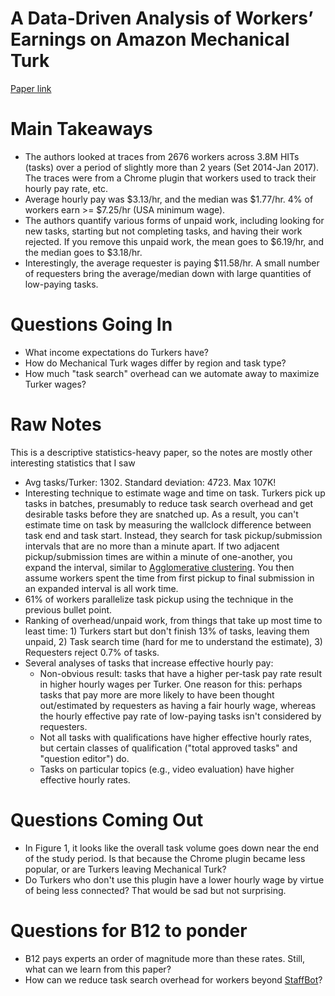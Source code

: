 # A Data-Driven Analysis of Workers’ Earnings on Amazon Mechanical Turk
[Paper link](https://www.cs.cmu.edu/~jbigham/pubs/pdfs/2018/crowd-earnings.pdf)

# Main Takeaways
* The authors looked at traces from 2676 workers across 3.8M HITs (tasks) over a period of slightly more than 2 years (Set 2014-Jan 2017). The traces were from a Chrome plugin that workers used to track their hourly pay rate, etc.
* Average hourly pay was $3.13/hr, and the median was $1.77/hr. 4% of workers earn >= $7.25/hr (USA minimum wage).
* The authors quantify various forms of unpaid work, including looking for new tasks, starting but not completing tasks, and having their work rejected. If you remove this unpaid work, the mean goes to $6.19/hr, and the median goes to $3.18/hr.
* Interestingly, the average requester is paying $11.58/hr. A small number of requesters bring the average/median down with large quantities of low-paying tasks.

# Questions Going In
* What income expectations do Turkers have?
* How do Mechanical Turk wages differ by region and task type?
* How much "task search" overhead can we automate away to maximize Turker wages?

# Raw Notes
This is a descriptive statistics-heavy paper, so the notes are mostly other interesting statistics that I saw
* Avg tasks/Turker: 1302. Standard deviation: 4723. Max 107K!
* Interesting technique to estimate wage and time on task. Turkers pick up tasks in batches, presumably to reduce task search overhead and get desirable tasks before they are snatched up. As a result, you can't estimate time on task by measuring the wallclock difference between task end and task start. Instead, they search for task pickup/submission intervals that are no more than a minute apart. If two adjacent pickup/submission times are within a minute of one-another, you expand the interval, similar to [Agglomerative clustering](https://en.wikipedia.org/wiki/Hierarchical_clustering). You then assume workers spent the time from first pickup to final submission in an expanded interval is all work time.
* 61% of workers parallelize task pickup using the technique in the previous bullet point.
* Ranking of overhead/unpaid work, from things that take up most time to least time: 1) Turkers start but don't finish 13% of tasks, leaving them unpaid, 2) Task search time (hard for me to understand the estimate), 3) Requesters reject 0.7% of tasks.
* Several analyses of tasks that increase effective hourly pay:
  * Non-obvious result: tasks that have a higher per-task pay rate result in higher hourly wages per Turker. One reason for this: perhaps tasks that pay more are more likely to have been thought out/estimated by requesters as having a fair hourly wage, whereas the hourly effective pay rate of low-paying tasks isn't considered by requesters.
  * Not all tasks with qualifications have higher effective hourly rates, but certain classes of qualification ("total approved tasks" and "question editor") do.
  * Tasks on particular topics (e.g., video evaluation) have higher effective hourly rates.

# Questions Coming Out
* In Figure 1, it looks like the overall task volume goes down near the end of the study period. Is that because the Chrome plugin became less popular, or are Turkers leaving Mechanical Turk?
* Do Turkers who don't use this plugin have a lower hourly wage by virtue of being less connected? That would be sad but not surprising.

# Questions for B12 to ponder
* B12 pays experts an order of magnitude more than these rates. Still, what can we learn from this paper?
* How can we reduce task search overhead for workers beyond [StaffBot](http://orchestra.readthedocs.io/en/stable/bots.html#staffbot)?
